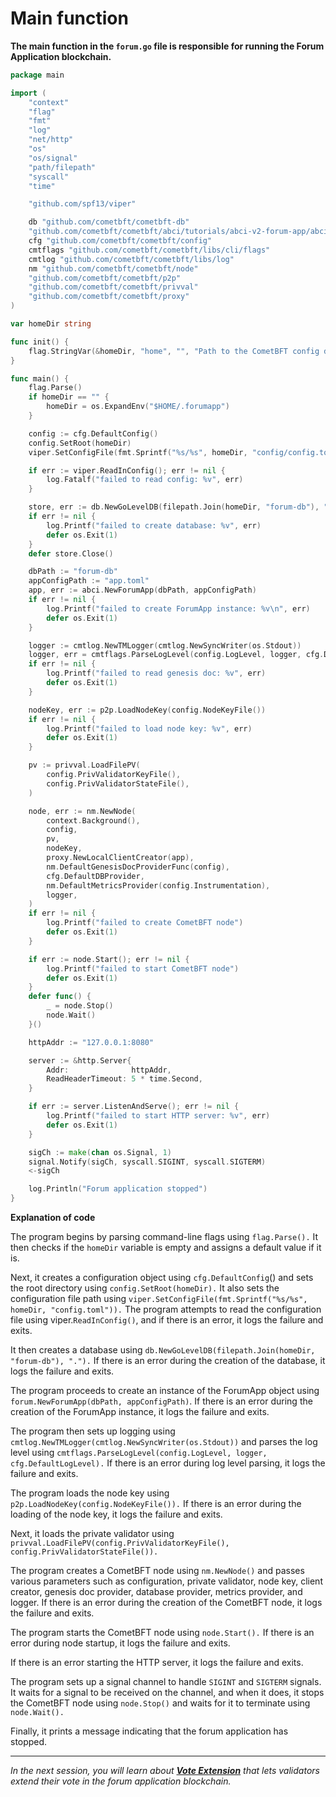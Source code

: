 # Main function

**The main function in the `forum.go` file is responsible for running the Forum Application blockchain.**

```go
package main

import (
	"context"
	"flag"
	"fmt"
	"log"
	"net/http"
	"os"
	"os/signal"
	"path/filepath"
	"syscall"
	"time"

	"github.com/spf13/viper"

	db "github.com/cometbft/cometbft-db"
	"github.com/cometbft/cometbft/abci/tutorials/abci-v2-forum-app/abci"
	cfg "github.com/cometbft/cometbft/config"
	cmtflags "github.com/cometbft/cometbft/libs/cli/flags"
	cmtlog "github.com/cometbft/cometbft/libs/log"
	nm "github.com/cometbft/cometbft/node"
	"github.com/cometbft/cometbft/p2p"
	"github.com/cometbft/cometbft/privval"
	"github.com/cometbft/cometbft/proxy"
)

var homeDir string

func init() {
	flag.StringVar(&homeDir, "home", "", "Path to the CometBFT config directory (if empty, uses $HOME/.forumapp)")
}

func main() {
	flag.Parse()
	if homeDir == "" {
		homeDir = os.ExpandEnv("$HOME/.forumapp")
	}

	config := cfg.DefaultConfig()
	config.SetRoot(homeDir)
	viper.SetConfigFile(fmt.Sprintf("%s/%s", homeDir, "config/config.toml"))

	if err := viper.ReadInConfig(); err != nil {
		log.Fatalf("failed to read config: %v", err)
	}

	store, err := db.NewGoLevelDB(filepath.Join(homeDir, "forum-db"), ".")
	if err != nil {
		log.Printf("failed to create database: %v", err)
		defer os.Exit(1)
	}
	defer store.Close()

	dbPath := "forum-db"
	appConfigPath := "app.toml"
	app, err := abci.NewForumApp(dbPath, appConfigPath)
	if err != nil {
		log.Printf("failed to create ForumApp instance: %v\n", err)
		defer os.Exit(1)
	}

	logger := cmtlog.NewTMLogger(cmtlog.NewSyncWriter(os.Stdout))
	logger, err = cmtflags.ParseLogLevel(config.LogLevel, logger, cfg.DefaultLogLevel)
	if err != nil {
		log.Printf("failed to read genesis doc: %v", err)
		defer os.Exit(1)
	}

	nodeKey, err := p2p.LoadNodeKey(config.NodeKeyFile())
	if err != nil {
		log.Printf("failed to load node key: %v", err)
		defer os.Exit(1)
	}

	pv := privval.LoadFilePV(
		config.PrivValidatorKeyFile(),
		config.PrivValidatorStateFile(),
	)

	node, err := nm.NewNode(
		context.Background(),
		config,
		pv,
		nodeKey,
		proxy.NewLocalClientCreator(app),
		nm.DefaultGenesisDocProviderFunc(config),
		cfg.DefaultDBProvider,
		nm.DefaultMetricsProvider(config.Instrumentation),
		logger,
	)
	if err != nil {
		log.Printf("failed to create CometBFT node")
		defer os.Exit(1)
	}

	if err := node.Start(); err != nil {
		log.Printf("failed to start CometBFT node")
		defer os.Exit(1)
	}
	defer func() {
		_ = node.Stop()
		node.Wait()
	}()

	httpAddr := "127.0.0.1:8080"

	server := &http.Server{
		Addr:              httpAddr,
		ReadHeaderTimeout: 5 * time.Second,
	}

	if err := server.ListenAndServe(); err != nil {
		log.Printf("failed to start HTTP server: %v", err)
		defer os.Exit(1)
	}

	sigCh := make(chan os.Signal, 1)
	signal.Notify(sigCh, syscall.SIGINT, syscall.SIGTERM)
	<-sigCh

	log.Println("Forum application stopped")
}
```

**Explanation of code**

The program begins by parsing command-line flags using `flag.Parse().` It then checks if the `homeDir` variable is empty
and assigns a default value if it is.

Next, it creates a configuration object using `cfg.DefaultConfig`() and sets the root directory using `config.SetRoot(homeDir).`
It also sets the configuration file path using `viper.SetConfigFile(fmt.Sprintf("%s/%s", homeDir, "config.toml")).`
The program attempts to read the configuration file using viper.`ReadInConfig()`, and if there is an error, it logs
the failure and exits.

It then creates a database using `db.NewGoLevelDB(filepath.Join(homeDir, "forum-db"), ".").` If there is an error during
the creation of the database, it logs the failure and exits.

The program proceeds to create an instance of the ForumApp object using `forum.NewForumApp(dbPath, appConfigPath)`.
If there is an error during the creation of the ForumApp instance, it logs the failure and exits.

The program then sets up logging using `cmtlog.NewTMLogger(cmtlog.NewSyncWriter(os.Stdout))` and parses the log level
using `cmtflags.ParseLogLevel(config.LogLevel, logger, cfg.DefaultLogLevel).` If there is an error during log level parsing,
it logs the failure and exits.

The program loads the node key using `p2p.LoadNodeKey(config.NodeKeyFile()).` If there is an error during the loading
of the node key, it logs the failure and exits.

Next, it loads the private validator using `privval.LoadFilePV(config.PrivValidatorKeyFile(), config.PrivValidatorStateFile()).`

The program creates a CometBFT node using `nm.NewNode()` and passes various parameters such as configuration, private
validator, node key, client creator, genesis doc provider, database provider, metrics provider, and logger. If there is
an error during the creation of the CometBFT node, it logs the failure and exits.

The program starts the CometBFT node using `node.Start().` If there is an error during node startup, it logs the failure
and exits.

If there is an error starting the HTTP server, it logs the failure and exits.

The program sets up a signal channel to handle `SIGINT` and `SIGTERM` signals. It waits for a signal to be received on
the channel, and when it does, it stops the CometBFT node using `node.Stop()` and waits for it to terminate using `node.Wait().`

Finally, it prints a message indicating that the forum application has stopped.

---------------

*In the next session, you will learn about [**Vote Extension**](7.vote-extension.md) that lets validators extend their vote in the forum application blockchain.*
